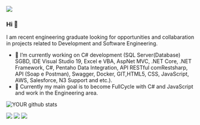 ![](https://komarev.com/ghpvc/?username=luizchun)

### Hi 👋
I am recent engineering graduate looking for opportunities and collabaration in projects related to Development and Software Engineering. 

- 🔭 I’m currently working on C# development  (SQL Server(Database) SGBD, IDE Visual Studio 19, Excel e VBA, AspNet MVC, .NET Core, .NET Framework, C#, Pentaho Data Integration, API RESTful comRestsharp, API (Soap e Postman), Swagger, Docker, GIT,HTML5, CSS, JavaScript, AWS, Salesforce, N3 Support and etc.).
- 🌱 Currently my main goal is to become FullCycle with C# and JavaScript and work in the Engineering area.

![YOUR github stats](https://github-readme-stats.vercel.app/api?username=luizchun)

  [<img src="https://img.shields.io/badge/linkedin-%230077B5.svg?&style=for-the-badge&logo=linkedin&logoColor=white" />](https://www.linkedin.com/in/luizchun/) [<img src = "https://img.shields.io/badge/instagram-%23E4405F.svg?&style=for-the-badge&logo=instagram&logoColor=white">](https://www.instagram.com/luizchun/) [<img src = "https://img.shields.io/badge/facebook-%231877F2.svg?&style=for-the-badge&logo=facebook&logoColor=white">](https://www.facebook.com/luiz.chun)

